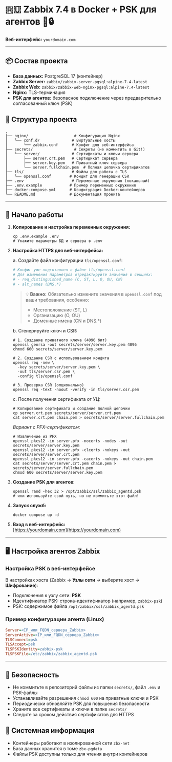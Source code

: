 # 🇷🇺 Zabbix 7.4 в Docker + PSK для агентов 🐳🔒

**Веб-интерфейс:** `yourdomain.com`  

---

## 📦 Состав проекта

- **База данных:** PostgreSQL 17 (контейнер)
- **Zabbix Server:** `zabbix/zabbix-server-pgsql:alpine-7.4-latest`
- **Zabbix Web:** `zabbix/zabbix-web-nginx-pgsql:alpine-7.4-latest`
- **Nginx:** TLS-терминация
- **PSK для агентов:** безопасное подключение через предварительно согласованный ключ (PSK)

## 📂 Структура проекта

```plaintext
.
├── nginx/                    # Конфигурация Nginx
│   └── conf.d/              # Виртуальные хосты
│       └── zabbix.conf      # Конфиг для веб-интерфейса
├── secrets/                  # Секреты (не коммитить в Git!)
│   └── server/              # Сертификаты и ключи сервера
│       ├── server.crt.pem   # Сертификат сервера
│       ├── server.key.pem   # Приватный ключ сервера
│       └── server.fullchain.pem  # Полная цепочка сертификатов
├── tls/                     # Файлы для работы с TLS
│   └── openssl.conf        # Конфиг для генерации CSR
├── .env                     # Переменные окружения (локальный)
├── .env.example            # Пример переменных окружения
├── docker-compose.yml      # Конфигурация Docker-контейнеров
└── README.md               # Документация проекта
```

---

## 🚀 Начало работы

1. **Копирование и настройка переменных окружения:**

   ```shell
   cp .env.example .env
   # Укажите параметры БД и сервера в .env
   ```

2. **Настройка HTTPS для веб-интерфейса:**

   a. Создайте файл конфигурации `tls/openssl.conf`:

   ```ini
   # Конфиг уже подготовлен в файле tls/openssl.conf
   # Для изменения параметров отредактируйте значения в секциях:
   # - req_distinguished_name (C, ST, L, O, OU, CN)
   # - alt_names (DNS.*)
   ```

   > 💡 **Важно:** Обязательно измените значения в `openssl.conf` под ваши требования, особенно:
   > - Местоположение (ST, L)
   > - Организацию (O, OU)
   > - Доменные имена (CN и DNS.*)
   

   b. Сгенерируйте ключ и CSR:

   ```shell
   # 1. Создание приватного ключа (4096 бит)
   openssl genrsa -out secrets/server/server.key.pem 4096
   chmod 600 secrets/server/server.key.pem

   # 2. Создание CSR с использованием конфига
   openssl req -new \
     -key secrets/server/server.key.pem \
     -out tls/server.csr.pem \
     -config tls/openssl.conf

   # 3. Проверка CSR (опционально)
   openssl req -text -noout -verify -in tls/server.csr.pem
   ```

   c. После получения сертификата от УЦ:

   ```shell
   # Копирование сертификата и создание полной цепочки
   cp server.crt.pem secrets/server/server.crt.pem
   cat server.crt.pem chain.pem > secrets/server/server.fullchain.pem
   ```

   *Вариант с PFX-сертификатом:*

   ```shell
   # Извлечение из PFX
   openssl pkcs12 -in server.pfx -nocerts -nodes -out secrets/server/server.key.pem
   openssl pkcs12 -in server.pfx -clcerts -nokeys -out secrets/server/server.crt.pem
   openssl pkcs12 -in server.pfx -cacerts -nokeys -out chain.pem
   cat secrets/server/server.crt.pem chain.pem > secrets/server/server.fullchain.pem
   chmod 600 secrets/server/server.key.pem
   ```

3. **Создание PSK для агентов:**

   ```shell
   openssl rand -hex 32 > /opt/zabbix/ssl/zabbix_agentd.psk
   # или используйте свой путь, но не коммитьте этот файл!
   ```

4. **Запуск служб:**

   ```shell
   docker compose up -d
   ```

5. **Вход в веб-интерфейс:**  
   [https://yourdomain.com](https://yourdomain.com)

---

## 🖥️ Настройка агентов Zabbix

### Настройка PSK в веб-интерфейсе

В настройках хоста (Zabbix → **Узлы сети** → выберите хост → **Шифрование**):

- Подключения к узлу сети: **PSK**
- Идентификатор PSK: строка-идентификатор (например, `zabbix-psk`)
- PSK: содержимое файла `/opt/zabbix/ssl/zabbix_agentd.psk`

### Пример конфигурации агента (Linux)

```ini
Server=<IP_или_FQDN_сервера_Zabbix>
ServerActive=<IP_или_FQDN_сервера_Zabbix>
TLSConnect=psk
TLSAccept=psk
TLSPSKIdentity=zabbix-psk
TLSPSKFile=/etc/zabbix/zabbix_agentd.psk
```

---

## 🔐 Безопасность

- Не коммитьте в репозиторий файлы из папки `secrets/`, файл `.env` и PSK-файлы
- Устанавливайте разрешения `chmod 600` на приватные ключи и PSK
- Периодически обновляйте PSK для повышения безопасности
- Храните все сертификаты и ключи в папке `secrets/`
- Следите за сроком действия сертификатов для HTTPS

## 📝 Системная информация

- Контейнеры работают в изолированной сети `zbx-net`
- База данных хранится в томе `zbx-pgdata`
- Файлы PSK доступны только для чтения внутри контейнеров


